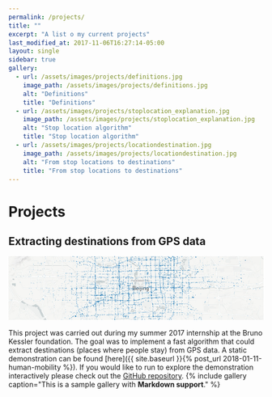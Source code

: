 ```yaml
---
permalink: /projects/
title: ""
excerpt: "A list o my current projects"
last_modified_at: 2017-11-06T16:27:14-05:00
layout: single
sidebar: true
gallery:
  - url: /assets/images/projects/definitions.jpg
    image_path: /assets/images/projects/definitions.jpg
    alt: "Definitions"
    title: "Definitions"
  - url: /assets/images/projects/stoplocation_explanation.jpg
    image_path: /assets/images/projects/stoplocation_explanation.jpg
    alt: "Stop location algorithm"
    title: "Stop location algorithm"
  - url: /assets/images/projects/locationdestination.jpg
    image_path: /assets/images/projects/locationdestination.jpg
    alt: "From stop locations to destinations"
    title: "From stop locations to destinations"
---
```

# Projects

## Extracting destinations from GPS data

![jpg](/assets/images/projects.md/readme_teaser.jpg)

This project was carried out during my summer 2017 internship at the Bruno Kessler foundation. The goal was to implement a fast algorithm that could
extract destinations (places where people stay) from GPS data. A static demonstration can be found [here]({{ site.baseurl }}{% post_url 2018-01-11-human-mobility %}). If you would like to run to explore the demonstration interactively please check out the [GitHub repository](https://github.com/sebastianbertoli/Github-internship_human_mobility).
{% include gallery caption="This is a sample gallery with **Markdown support**." %}